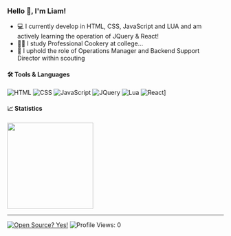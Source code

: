 ### Hello 👋, I'm Liam!

- 💻 I currently develop in HTML, CSS, JavaScript and LUA and am actively learning the operation of JQuery & React!
- 👨‍🍳 I study Professional Cookery at college...
- 📇 I uphold the role of Operations Manager and Backend Support Director within scouting

#### 🛠️ Tools & Languages

![HTML](https://img.shields.io/badge/html5%20-%23E34F26.svg?&style=for-the-badge&logo=html5&logoColor=white)
![CSS](https://img.shields.io/badge/css3%20-%231572B6.svg?&style=for-the-badge&logo=css3&logoColor=white)
![JavaScript](https://img.shields.io/badge/javascript%20-%23323330.svg?&style=for-the-badge&logo=javascript&logoColor=%23F7DF1E)
![JQuery](https://img.shields.io/badge/jQuery-0769AD?style=for-the-badge&logo=jquery&logoColor=white)
![Lua](https://img.shields.io/badge/Lua-%232C2D72.svg?logo=lua&logoColor=white)
![React](https://img.shields.io/badge/React-%2320232a.svg?logo=react&logoColor=%2361DAFB)]

#### 📈 Statistics

<p>
  <img height=200 align="center" src ="https://github-readme-stats.vercel.app/api?username=EastonLiam&show_icons=true&include_all_commits=true&count_private=true&theme=transparent">
</p>

---
[![Open Source? Yes!](https://badgen.net/badge/Open%20Source%20%3F/Yes%21/blue?icon=github)](#)
![Profile Views: 0](https://komarev.com/ghpvc/?username=EastonLiam)
